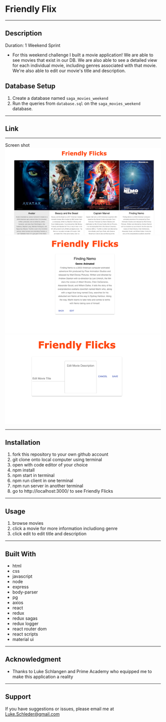 # Friendly Flix
---

## Description

Duration: 1 Weekend Sprint

- For this weekend challenge I built a movie application!
We are able to see movies that exist in our DB. We are also able to see a detailed view for each individual movie, including genres associated with that movie. We're also able to edit our movie's title and description.

## Database Setup

1. Create a database named `saga_movies_weekend`
2. Run the queries from `database.sql` on the `saga_movies_weekend` database.
 
---
Link
---
---
Screen shot
![Friendly Flix Home](HomePage.png)
![Friendly Flix Details](Details.png)
![Friendly Flix Edit](Edit-Page.png)


---

## Installation

1. fork this repository to your own github account
2. git clone onto local computer using terminal
3. open with code editor of your choice
4. npm install
5. npm start in terminal
6. npm run client in one terminal
7. npm run server in another terminal
8. go to http://localhost:3000/ to see Friendly Flicks
---

## Usage

1. browse movies
2. click a movie for more information includiong genre
3. click edit to edit title and description
---
## Built With

- html
- css
- javascript
- node
- express
- body-parser
- pg
- axios
- react
- redux
- redux sagas
- redux logger
- react router dom
- react scripts
- material ui

---
## Acknowledgment 

- Thanks to Luke Schlangen and Prime Academy who equipped me to make this application a reality
---
## Support

If you have suggestions or issues, please email me at <Luke.Schleder@gmail.com>
